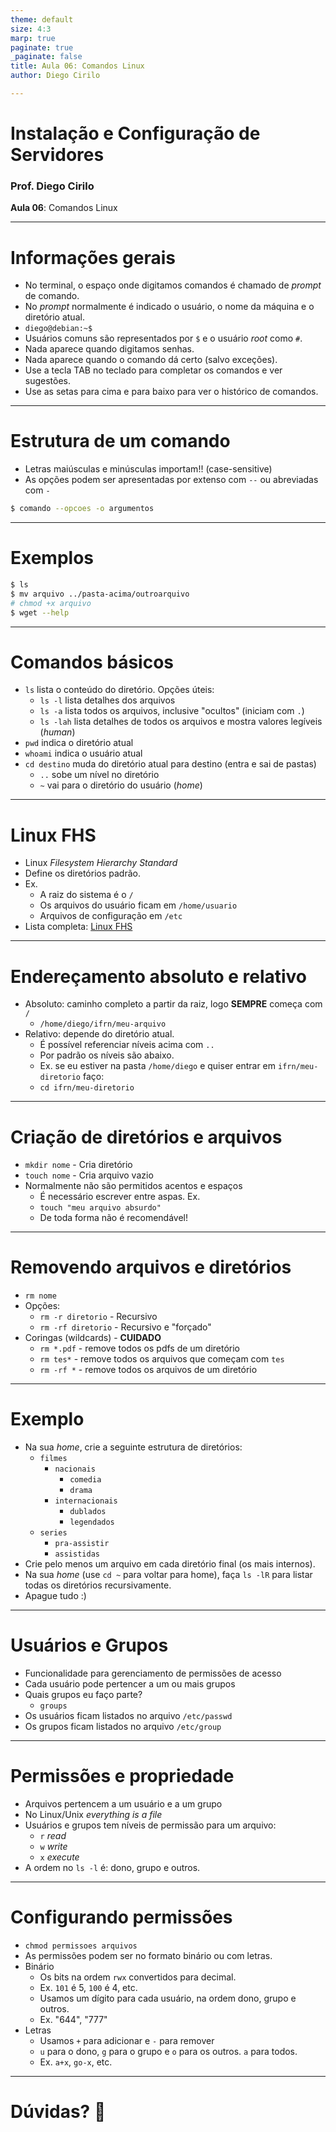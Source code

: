 ```yaml
---
theme: default
size: 4:3
marp: true
paginate: true
_paginate: false
title: Aula 06: Comandos Linux
author: Diego Cirilo

---
```

<style>
img {
  display: block;
  margin: 0 auto;
}
</style>

# <!-- fit --> Instalação e Configuração de Servidores

### Prof. Diego Cirilo

**Aula 06**: Comandos Linux

---
# Informações gerais

- No terminal, o espaço onde digitamos comandos é chamado de *prompt* de comando.
- No *prompt* normalmente é indicado o usuário, o nome da máquina e o diretório atual.
- `diego@debian:~$`
- Usuários comuns são representados por `$` e o usuário *root* como `#`.
- Nada aparece quando digitamos senhas.
- Nada aparece quando o comando dá certo (salvo exceções).
- Use a tecla TAB no teclado para completar os comandos e ver sugestões.
- Use as setas para cima e para baixo para ver o histórico de comandos.

---
# Estrutura de um comando

- Letras maiúsculas e minúsculas importam!! (case-sensitive)
- As opções podem ser apresentadas por extenso com `--` ou abreviadas com `-`

```sh
$ comando --opcoes -o argumentos
```
---
# Exemplos 
```sh
$ ls
$ mv arquivo ../pasta-acima/outroarquivo
# chmod +x arquivo
$ wget --help
```

---
# Comandos básicos
- `ls` lista o conteúdo do diretório. Opções úteis:
    - `ls -l` lista detalhes dos arquivos
    - `ls -a` lista todos os arquivos, inclusive "ocultos" (iniciam com `.`)
    - `ls -lah` lista detalhes de todos os arquivos e mostra valores legíveis (*human*)
- `pwd` indica o diretório atual
- `whoami` indica o usuário atual
- `cd destino` muda do diretório atual para destino (entra e sai de pastas)
    - `..` sobe um nível no diretório
    - `~` vai para o diretório do usuário (*home*)
---
# Linux FHS
- Linux *Filesystem Hierarchy Standard*
- Define os diretórios padrão.
- Ex.
    - A raiz do sistema é o `/`
    - Os arquivos do usuário ficam em `/home/usuario`
    - Arquivos de configuração em `/etc`
- Lista completa: [Linux FHS](https://pt.wikipedia.org/wiki/Filesystem_Hierarchy_Standard)

---
# Endereçamento absoluto e relativo
- Absoluto: caminho completo a partir da raiz, logo **SEMPRE** começa com `/`
    - `/home/diego/ifrn/meu-arquivo`
- Relativo: depende do diretório atual.
    - É possível referenciar níveis acima com `..`
    - Por padrão os níveis são abaixo.
    - Ex. se eu estiver na pasta `/home/diego` e quiser entrar em `ifrn/meu-diretorio` faço:
    - `cd ifrn/meu-diretorio`

---
# Criação de diretórios e arquivos
- `mkdir nome` - Cria diretório
- `touch nome` - Cria arquivo vazio
- Normalmente não são permitidos acentos e espaços
    - É necessário escrever entre aspas. Ex.
    - `touch "meu arquivo absurdo"`
    - De toda forma não é recomendável!

---
# Removendo arquivos e diretórios
- `rm nome`
- Opções:
    - `rm -r diretorio` - Recursivo
    - `rm -rf diretorio` - Recursivo e "forçado"
- Coringas (wildcards) - **CUIDADO**
    - `rm *.pdf` - remove todos os pdfs de um diretório
    - `rm tes*`  - remove todos os arquivos que começam com `tes`
    - `rm -rf *` - remove todos os arquivos de um diretório

---
# Exemplo
- Na sua *home*, crie a seguinte estrutura de diretórios:
    - `filmes`
        - `nacionais`
            - `comedia`
            - `drama`
        - `internacionais`
            - `dublados`
            - `legendados`
    - `series`
        - `pra-assistir`
        - `assistidas`
- Crie pelo menos um arquivo em cada diretório final (os mais internos).
- Na sua *home* (use `cd ~` para voltar para home), faça `ls -lR` para listar todas os diretórios recursivamente.
- Apague tudo :)

---
# Usuários e Grupos
- Funcionalidade para gerenciamento de permissões de acesso
- Cada usuário pode pertencer a um ou mais grupos
- Quais grupos eu faço parte?
    - `groups`
- Os usuários ficam listados no arquivo `/etc/passwd`
- Os grupos ficam listados no arquivo `/etc/group`

---
# Permissões e propriedade
- Arquivos pertencem a um usuário e a um grupo
- No Linux/Unix *everything is a file*
- Usuários e grupos tem níveis de permissão para um arquivo:
    - `r` *read*
    - `w` *write*
    - `x` *execute*
- A ordem no `ls -l` é: dono, grupo e outros.

---
# Configurando permissões
- `chmod permissoes arquivos`
- As permissões podem ser no formato binário ou com letras.
- Binário
    - Os bits na ordem `rwx` convertidos para decimal.
    - Ex. `101` é 5, `100` é 4, etc.
    - Usamos um dígito para cada usuário, na ordem dono, grupo e outros.
    - Ex. "644", "777"
- Letras
    - Usamos `+` para adicionar e `-` para remover
    - `u` para o dono, `g` para o grupo e `o` para os outros. `a` para todos.
    - Ex. `a+x`, `go-x`, etc.
---
# <!--fit--> Dúvidas? 🤔
